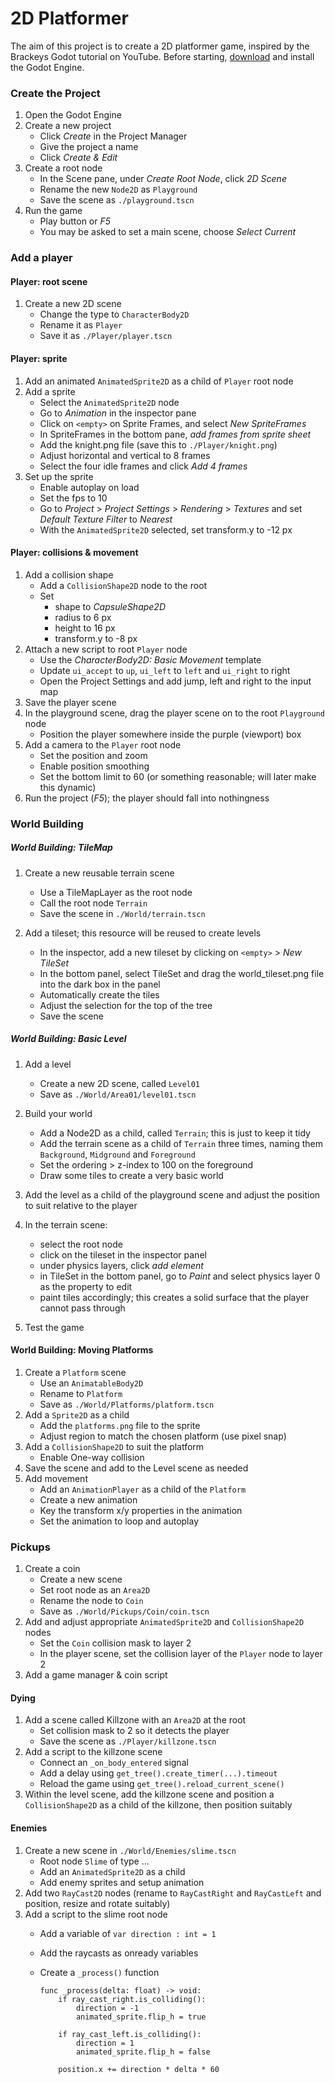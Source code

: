 # 2D Platformer

The aim of this project is to create a 2D platformer game, inspired by the Brackeys Godot tutorial on YouTube.
Before starting, [download](https://godotengine.org/) and install the Godot Engine.


### Create the Project

1. Open the Godot Engine
1. Create a new project
    - Click *Create* in the Project Manager
    - Give the project a name
    - Click *Create & Edit*
1. Create a root node
    - In the Scene pane, under *Create Root Node*, click *2D Scene*
    - Rename the new ``Node2D`` as ``Playground``
    - Save the scene as ``./playground.tscn``
1. Run the game
    - Play button or *F5*
    - You may be asked to set a main scene, choose *Select Current*


### Add a player

#### Player: root scene

1. Create a new 2D scene
    - Change the type to ``CharacterBody2D``
    - Rename it as ``Player``
    - Save it as ``./Player/player.tscn``

#### Player: sprite

1. Add an animated ``AnimatedSprite2D`` as a child of ``Player`` root node
1. Add a sprite
    - Select the ``AnimatedSprite2D`` node
    - Go to *Animation* in the inspector pane
    - Click on ``<empty>`` on Sprite Frames, and select *New SpriteFrames*
    - In SpriteFrames in the bottom pane, *add frames from sprite sheet*
    - Add the knight.png file (save this to ``./Player/knight.png``)
    - Adjust horizontal and vertical to 8 frames
    - Select the four idle frames and click *Add 4 frames*
1. Set up the sprite
    - Enable autoplay on load
    - Set the fps to 10
    - Go to *Project* > *Project Settings* > *Rendering* > *Textures* and set *Default Texture Filter* to *Nearest*
    - With the ``AnimatedSprite2D`` selected, set transform.y to -12 px

#### Player: collisions & movement

1. Add a collision shape
    - Add a ``CollisionShape2D`` node to the root
    - Set 
        - shape to *CapsuleShape2D*
        - radius to 6 px
        - height to 16 px 
        - transform.y to -8 px
1. Attach a new script to root ``Player`` node
    - Use the *CharacterBody2D: Basic Movement* template
    - Update ``ui_accept`` to ``up``, ``ui_left`` to ``left`` and ``ui_right`` to right
    - Open the Project Settings and add jump, left and right to the input map
1. Save the player scene
1. In the playground scene, drag the player scene on to the root ``Playground`` node
    - Position the player somewhere inside the purple (viewport) box
1. Add a camera to the ``Player`` root node
    - Set the position and zoom
    - Enable position smoothing
    - Set the bottom limit to 60 (or something reasonable; will later make this dynamic)
1. Run the project (*F5*); the player should fall into nothingness


### World Building

##### World Building: TileMap

1. Create a new reusable terrain scene
    - Use a TileMapLayer as the root node
    - Call the root node ``Terrain``
    - Save the scene in ``./World/terrain.tscn``

1. Add a tileset; this resource will be reused to create levels
    - In the inspector, add a new tileset by clicking on ``<empty>`` > *New TileSet* 
    - In the bottom panel, select TileSet and drag the world_tileset.png file into the dark box in the panel
    - Automatically create the tiles
    - Adjust the selection for the top of the tree
    - Save the scene


##### World Building: Basic Level 

1. Add a level
    - Create a new 2D scene, called ``Level01``
    - Save as ``./World/Area01/level01.tscn``

1. Build your world
    - Add a Node2D as a child, called ``Terrain``; this is just to keep it tidy
    - Add the terrain scene as a child of ``Terrain`` three times, naming them ``Background``, ``Midground`` and ``Foreground``
    - Set the ordering > z-index to 100 on the foreground
    - Draw some tiles to create a very basic world

1. Add the level as a child of the playground scene and adjust the position to suit relative to the player

1. In the terrain scene:
    - select the root node
    - click on the tileset in the inspector panel
    - under physics layers, click *add element*
    - in TileSet in the bottom panel, go to *Paint* and select physics layer 0 as the property to edit
    - paint tiles accordingly; this creates a solid surface that the player cannot pass through

1. Test the game


#### World Building: Moving Platforms

1. Create a ``Platform`` scene
    - Use an ``AnimatableBody2D``
    - Rename to ``Platform``
    - Save as ``./World/Platforms/platform.tscn``
1. Add a ``Sprite2D`` as a child
    - Add the ``platforms.png`` file to the sprite
    - Adjust region to match the chosen platform (use pixel snap)
1. Add a ``CollisionShape2D`` to suit the platform
    - Enable One-way collision
1. Save the scene and add to the Level scene as needed
1. Add movement
    - Add an ``AnimationPlayer`` as a child of the ``Platform``
    - Create a new animation
    - Key the transform x/y properties in the animation
    - Set the animation to loop and autoplay


### Pickups

1. Create a coin
    - Create a new scene
    - Set root node as an ``Area2D``
    - Rename the node to ``Coin``
    - Save as ``./World/Pickups/Coin/coin.tscn``
1. Add and adjust appropriate ``AnimatedSprite2D`` and ``CollisionShape2D`` nodes
    - Set the ``Coin`` collision mask to layer 2
    - In the player scene, set the collision layer of the ``Player`` node to layer 2
1. Add a game manager & coin script

<!-- TODO cont -->

#### Dying

1. Add a scene called Killzone with an ``Area2D`` at the root
    - Set collision mask to 2 so it detects the player
    - Save the scene as ``./Player/killzone.tscn``
1. Add a script to the killzone scene
    - Connect an ``_on_body_entered`` signal
    - Add a delay using ``get_tree().create_timer(...).timeout``
	- Reload the game using ``get_tree().reload_current_scene()``
1. Within the level scene, add the killzone scene and position a ``CollisionShape2D`` as a child of the killzone, then position suitably


#### Enemies

1. Create a new scene in ``./World/Enemies/slime.tscn``
    - Root node ``Slime`` of type ...
    - Add an ``AnimatedSprite2D`` as a child
    - Add enemy sprites and setup animation
1. Add two ``RayCast2D`` nodes (rename to ``RayCastRight`` and ``RayCastLeft`` and position, resize and rotate suitably)
1. Add a script to the slime root node
    - Add a variable of ``var direction : int = 1``
    - Add the raycasts as onready variables
    - Create a ``_process()`` function
        
        ```
        func _process(delta: float) -> void:
            if ray_cast_right.is_colliding():
                direction = -1
                animated_sprite.flip_h = true
            
            if ray_cast_left.is_colliding():
                direction = 1
                animated_sprite.flip_h = false

            position.x += direction * delta * 60	
        ```